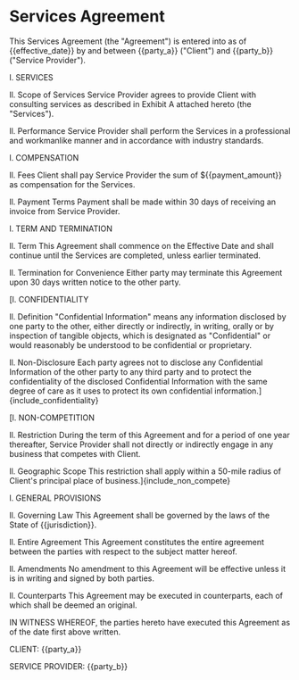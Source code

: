 # Services Agreement

This Services Agreement (the "Agreement") is entered into as of
{{effective_date}} by and between {{party_a}} ("Client") and {{party_b}}
("Service Provider").

l. SERVICES

ll. Scope of Services Service Provider agrees to provide Client with consulting
services as described in Exhibit A attached hereto (the "Services").

ll. Performance Service Provider shall perform the Services in a professional
and workmanlike manner and in accordance with industry standards.

l. COMPENSATION

ll. Fees Client shall pay Service Provider the sum of ${{payment_amount}} as
compensation for the Services.

ll. Payment Terms Payment shall be made within 30 days of receiving an invoice
from Service Provider.

l. TERM AND TERMINATION

ll. Term This Agreement shall commence on the Effective Date and shall continue
until the Services are completed, unless earlier terminated.

ll. Termination for Convenience Either party may terminate this Agreement upon
30 days written notice to the other party.

[l. CONFIDENTIALITY

ll. Definition "Confidential Information" means any information disclosed by one
party to the other, either directly or indirectly, in writing, orally or by
inspection of tangible objects, which is designated as "Confidential" or would
reasonably be understood to be confidential or proprietary.

ll. Non-Disclosure Each party agrees not to disclose any Confidential
Information of the other party to any third party and to protect the
confidentiality of the disclosed Confidential Information with the same degree
of care as it uses to protect its own confidential
information.]{include_confidentiality}

[l. NON-COMPETITION

ll. Restriction During the term of this Agreement and for a period of one year
thereafter, Service Provider shall not directly or indirectly engage in any
business that competes with Client.

ll. Geographic Scope This restriction shall apply within a 50-mile radius of
Client's principal place of business.]{include_non_compete}

l. GENERAL PROVISIONS

ll. Governing Law This Agreement shall be governed by the laws of the State of
{{jurisdiction}}.

ll. Entire Agreement This Agreement constitutes the entire agreement between the
parties with respect to the subject matter hereof.

ll. Amendments No amendment to this Agreement will be effective unless it is in
writing and signed by both parties.

ll. Counterparts This Agreement may be executed in counterparts, each of which
shall be deemed an original.

IN WITNESS WHEREOF, the parties hereto have executed this Agreement as of the
date first above written.

CLIENT: {{party_a}}

SERVICE PROVIDER: {{party_b}}
